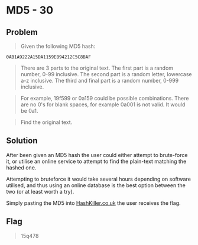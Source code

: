 # MD5 - 30

## Problem

>Given the following MD5 hash:

```
0AB1A9222A15DA1159EB94212C5C8BAF
```

>There are 3 parts to the original text. The first part is a random number, 0-99 inclusive. The second part is a random letter, lowercase a-z inclusive. The third and final part is a random number, 0-999 inclusive.

>For example, 19f599 or 0a159 could be possible combinations. There are no 0's for blank spaces, for example 0a001 is not valid. It would be 0a1.

>Find the original text.

## Solution
After been given an MD5 hash the user could either attempt to brute-force it, or utilise an online service to attempt to find the plain-text matching the hashed one.

Attempting to bruteforce it would take several hours depending on software utilised, and thus using an online database is the best option between the two (or at least worth a try).

Simply pasting the MD5 into [HashKiller.co.uk](http://www.hashkiller.co.uk/md5-decrypter.aspx) the user receives the flag.

## Flag
>15q478
